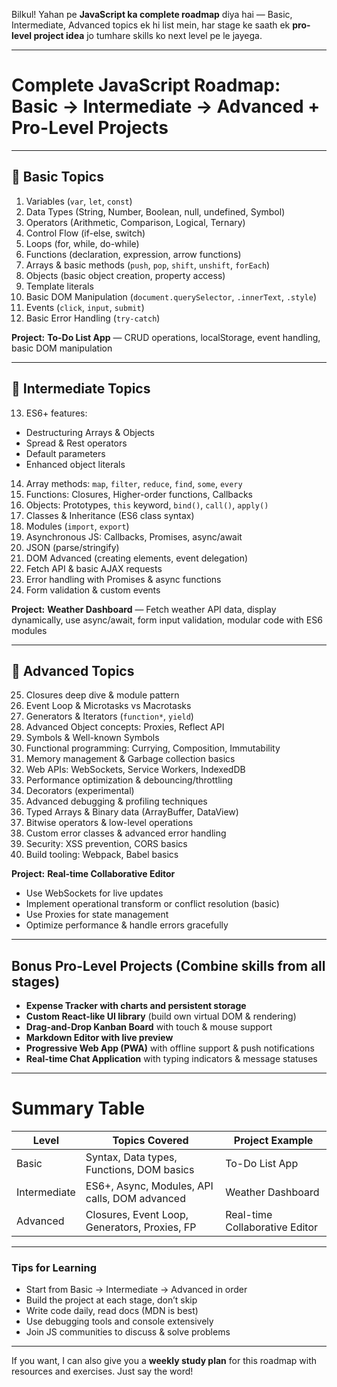 Bilkul! Yahan pe **JavaScript ka complete roadmap** diya hai — Basic, Intermediate, Advanced topics ek hi list mein, har stage ke saath ek **pro-level project idea** jo tumhare skills ko next level pe le jayega.

---

# Complete JavaScript Roadmap: Basic → Intermediate → Advanced + Pro-Level Projects

---

## 🔰 Basic Topics

1. Variables (`var`, `let`, `const`)
2. Data Types (String, Number, Boolean, null, undefined, Symbol)
3. Operators (Arithmetic, Comparison, Logical, Ternary)
4. Control Flow (if-else, switch)
5. Loops (for, while, do-while)
6. Functions (declaration, expression, arrow functions)
7. Arrays & basic methods (`push`, `pop`, `shift`, `unshift`, `forEach`)
8. Objects (basic object creation, property access)
9. Template literals
10. Basic DOM Manipulation (`document.querySelector`, `.innerText`, `.style`)
11. Events (`click`, `input`, `submit`)
12. Basic Error Handling (`try-catch`)

**Project:**
**To-Do List App** — CRUD operations, localStorage, event handling, basic DOM manipulation

---

## 🚀 Intermediate Topics

13. ES6+ features:

* Destructuring Arrays & Objects
* Spread & Rest operators
* Default parameters
* Enhanced object literals

14. Array methods: `map`, `filter`, `reduce`, `find`, `some`, `every`
15. Functions: Closures, Higher-order functions, Callbacks
16. Objects: Prototypes, `this` keyword, `bind()`, `call()`, `apply()`
17. Classes & Inheritance (ES6 class syntax)
18. Modules (`import`, `export`)
19. Asynchronous JS: Callbacks, Promises, async/await
20. JSON (parse/stringify)
21. DOM Advanced (creating elements, event delegation)
22. Fetch API & basic AJAX requests
23. Error handling with Promises & async functions
24. Form validation & custom events

**Project:**
**Weather Dashboard** — Fetch weather API data, display dynamically, use async/await, form input validation, modular code with ES6 modules

---

## 🧠 Advanced Topics

25. Closures deep dive & module pattern
26. Event Loop & Microtasks vs Macrotasks
27. Generators & Iterators (`function*`, `yield`)
28. Advanced Object concepts: Proxies, Reflect API
29. Symbols & Well-known Symbols
30. Functional programming: Currying, Composition, Immutability
31. Memory management & Garbage collection basics
32. Web APIs: WebSockets, Service Workers, IndexedDB
33. Performance optimization & debouncing/throttling
34. Decorators (experimental)
35. Advanced debugging & profiling techniques
36. Typed Arrays & Binary data (ArrayBuffer, DataView)
37. Bitwise operators & low-level operations
38. Custom error classes & advanced error handling
39. Security: XSS prevention, CORS basics
40. Build tooling: Webpack, Babel basics

**Project:**
**Real-time Collaborative Editor**

* Use WebSockets for live updates
* Implement operational transform or conflict resolution (basic)
* Use Proxies for state management
* Optimize performance & handle errors gracefully

---

## Bonus Pro-Level Projects (Combine skills from all stages)

* **Expense Tracker with charts and persistent storage**
* **Custom React-like UI library** (build own virtual DOM & rendering)
* **Drag-and-Drop Kanban Board** with touch & mouse support
* **Markdown Editor with live preview**
* **Progressive Web App (PWA)** with offline support & push notifications
* **Real-time Chat Application** with typing indicators & message statuses

---

# Summary Table

| Level        | Topics Covered                                | Project Example                |
| ------------ | --------------------------------------------- | ------------------------------ |
| Basic        | Syntax, Data types, Functions, DOM basics     | To-Do List App                 |
| Intermediate | ES6+, Async, Modules, API calls, DOM advanced | Weather Dashboard              |
| Advanced     | Closures, Event Loop, Generators, Proxies, FP | Real-time Collaborative Editor |

---

### Tips for Learning

* Start from Basic → Intermediate → Advanced in order
* Build the project at each stage, don’t skip
* Write code daily, read docs (MDN is best)
* Use debugging tools and console extensively
* Join JS communities to discuss & solve problems

---

If you want, I can also give you a **weekly study plan** for this roadmap with resources and exercises. Just say the word!
